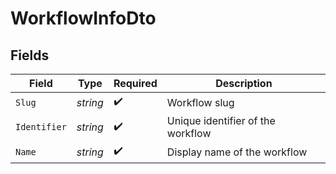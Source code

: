# WorkflowInfoDto


## Fields

| Field                             | Type                              | Required                          | Description                       |
| --------------------------------- | --------------------------------- | --------------------------------- | --------------------------------- |
| `Slug`                            | *string*                          | :heavy_check_mark:                | Workflow slug                     |
| `Identifier`                      | *string*                          | :heavy_check_mark:                | Unique identifier of the workflow |
| `Name`                            | *string*                          | :heavy_check_mark:                | Display name of the workflow      |